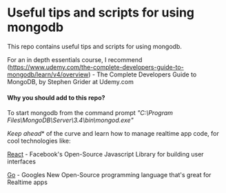 # Useful tips and scripts for using mongodb
This repo contains useful tips and scripts for using mongodb.  

For an in depth essentials course, I recommend (https://www.udemy.com/the-complete-developers-guide-to-mongodb/learn/v4/overview) - The Complete Developers Guide to MongoDB, by Stephen Grider at Udemy.com

#### Why you should add to this repo?

To start mongodb from the command prompt *"C:\Program Files\MongoDB\Server\3.4\bin\mongod.exe"*

*Keep ahead** of the curve and learn how to manage realtime app code, for cool technologies like:

[React](https://facebook.github.io/react/) - Facebook's Open-Source Javascript Library for building user interfaces

[Go](https://golang.org/) - Googles New Open-Source programming language that's great for Realtime apps
